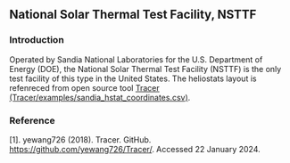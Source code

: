 ## National Solar Thermal Test Facility, NSTTF  
### Introduction
Operated by Sandia National Laboratories for the U.S. Department of Energy (DOE), the National Solar Thermal Test Facility (NSTTF) is the only test facility of this type in the United States. The heliostats layout is refenreced from open source tool [Tracer (Tracer/examples/sandia_hstat_coordinates.csv)](https://github.com/yewang726/Tracer/).

### Reference  
[1]. yewang726 (2018). Tracer. GitHub. https://github.com/yewang726/Tracer/. Accessed 22 January 2024.